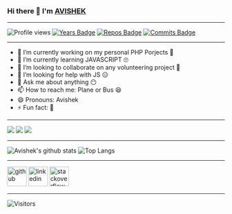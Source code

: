 ### Hi there 👋 I'm [AVISHEK](http://github.com/avishekchy45)
<hr>

<!--
**avishekchy45/avishekchy45** is a ✨ _special_ ✨ repository because its `README.md` (this file) appears on your GitHub profile.
Here are some ideas to get you started:
-->

![Profile views](https://gpvc.arturio.dev/avishekchy45)
[![Years Badge](https://badges.pufler.dev/years/avishekchy45)](https://badges.pufler.dev)
[![Repos Badge](https://badges.pufler.dev/repos/avishekchy45)](https://badges.pufler.dev)
[![Commits Badge](https://badges.pufler.dev/commits/monthly/avishekchy45)](https://badges.pufler.dev)
<br><hr>

- 🔭 I’m currently working on my personal PHP Porjects 🤪
- 🌱 I’m currently learning JAVASCRIPT 🙄
- 👯 I’m looking to collaborate on any volunteering project 🙂
- 🤔 I’m looking for help with JS 😑
- 💬 Ask me about anything 😶
- 📫 How to reach me: Plane or Bus 😆
- 😄 Pronouns: Avishek 
- ⚡ Fun fact: 🥴
<hr>

![](https://img.shields.io/badge/OS-Windows/Linux-success)
![](https://img.shields.io/badge/EDITOR-VSCODE-success)
![](https://img.shields.io/badge/LANGUAGES-C,C++,Python,JS-success)
<br><hr>

![Avishek's github stats](https://github-readme-stats.vercel.app/api?username=avishekchy45&show_icons=true&theme=blue-green)
![Top Langs](https://github-readme-stats.vercel.app/api/top-langs/?username=avishekchy45&theme=blue-green&layout=compact)
<br><hr>

[<img src='https://cdn.jsdelivr.net/npm/simple-icons@3.0.1/icons/github.svg' alt='github' height='45'>](https://github.com/avishekchy45) 
[<img src='https://cdn.jsdelivr.net/npm/simple-icons@3.0.1/icons/linkedin.svg' alt='linkedin' height='45'>](https://www.linkedin.com/in/avishekchy45/) 
[<img src='https://cdn.jsdelivr.net/npm/simple-icons@3.0.1/icons/stackoverflow.svg' alt='stackoverflow' height='45'>](https://stackoverflow.com/users/13200287) 
<br><hr>

![Visitors](https://visitor-badge.glitch.me/badge?page_id=github.com/avishekchy45)
